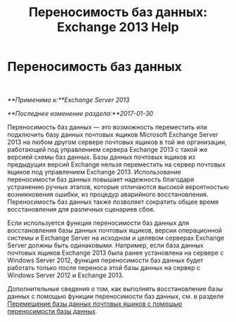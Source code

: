 ﻿---
title: 'Переносимость баз данных: Exchange 2013 Help'
TOCTitle: Переносимость баз данных
ms:assetid: 387b727a-ce51-4910-b5c4-613c693fa5bd
ms:mtpsurl: https://technet.microsoft.com/ru-ru/library/Dd876873(v=EXCHG.150)
ms:contentKeyID: 51408024
ms.date: 04/30/2018
mtps_version: v=EXCHG.150
ms.translationtype: HT
---

# Переносимость баз данных

 

_**Применимо к:**Exchange Server 2013_

_**Последнее изменение раздела:**2017-01-30_

Переносимость баз данных — это возможность переместить или подключить базу данных почтовых ящиков Microsoft Exchange Server 2013 на любом другом сервере почтовых ящиков в той же организации, работающей под управлением сервера Exchange 2013 с такой же версией схемы баз данных. Базы данных почтовых ящиков из предыдущих версий Exchange нельзя переместить на сервер почтовых ящиков под управлением Exchange 2013. Использование переносимости баз данных повышает надежность благодаря устранению ручных этапов, которые отличаются высокой вероятностью возникновения ошибки, из процедур аварийного восстановления. Переносимость баз данных также позволяет сократить общее время восстановления для различных сценариев сбоя.

Если используется функция переносимости баз данных для восстановления базы данных почтовых ящиков, версии операционной системы и Exchange Server на исходном и целевом серверах Exchange Server должны быть одинаковыми. Например, если база данных почтовых ящиков Exchange 2013 была ранее установлена на сервере с Windows Server 2012, функция переносимости баз данных будет работать только после переноса этой базы данных на сервер с Windows Server 2012 и Exchange 2013.

Дополнительные сведения о том, как выполнять восстановление базы данных с помощью функции переносимости баз данных, см. в разделе [Перемещение базы данных почтовых ящиков с помощью переносимости базы данных](move-a-mailbox-database-using-database-portability-exchange-2013-help.md).

